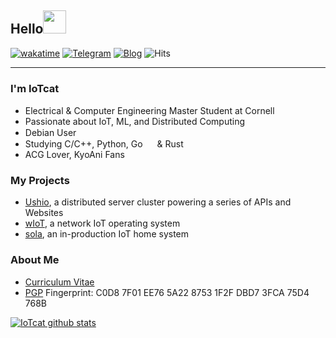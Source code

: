 ## Hello<img src="https://slackmojis.com/emojis/22158-oh-hello/download" width="37" />

[![wakatime](https://wakatime.com/badge/user/f59a96b0-dfbd-4c52-8d09-b889d6d2bbdd.svg)](https://wakatime.com/@iotcat)
[![Telegram](https://img.shields.io/static/v1?label=Telegram&message=@IoTcat&color=0088cc)](https://t.me/IoTcat)
[![Blog](https://img.shields.io/badge/Blog-eee.dog-c14438?style=flat&link=https://eee.dog)](https://eee.dog)
![Hits](https://hits-app.vercel.app/hits?url=https://github.com/iotcat)

---

### I'm IoTcat

- Electrical & Computer Engineering Master Student at Cornell <img width="15" src="https://www.cornell.edu/favicon.ico" />
- Passionate about IoT, ML, and Distributed Computing
- Debian User  <img width="15" src="https://www.debian.org/logos/openlogo-nd.svg" />
- Studying C/C++, Python, Go <img width="15" src="https://go.dev/favicon.ico" /> & Rust <img width="15" src="https://rustacean.net/favicon.png" />
- ACG Lover, KyoAni Fans

### My Projects
- [Ushio](https://github.com/IoTcat/ushio), a distributed server cluster powering a series of APIs and Websites
- [wIoT](https://github.com/IoTcat/wIoT), a network IoT operating system
- [sola](https://github.com/IoTcat/sola), an in-production IoT home system

### About Me
- [Curriculum Vitae](https://github.com/IoTcat/resume)
- [PGP](https://raw.githubusercontent.com/IoTcat/iotcat.me/gh-pages/iotcat.asc) Fingerprint: C0D8 7F01 EE76 5A22 8753  1F2F DBD7 3FCA 75D4 768B
   
[![IoTcat github stats](https://github-readme-stats.vercel.app/api?username=IoTcat&count_private=true&title_color=A821DE&hide=contribs&include_all_commits=true)](https://github.com/anuraghazra/github-readme-stats#github-stats-card)   


